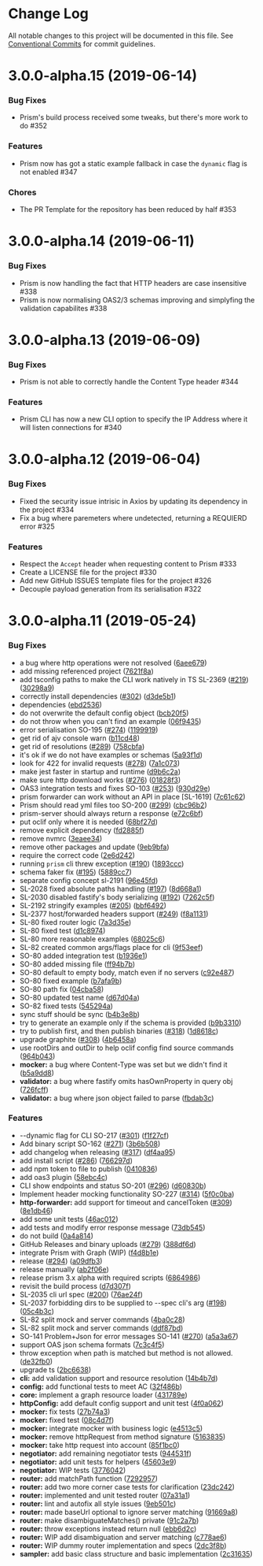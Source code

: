 # Change Log

All notable changes to this project will be documented in this file.
See [Conventional Commits](https://conventionalcommits.org) for commit guidelines.

# 3.0.0-alpha.15 (2019-06-14)


### Bug Fixes

* Prism's build process received some tweaks, but there's more work to do #352

### Features

* Prism now has got a static example fallback in case the `dynamic` flag is not enabled #347

### Chores

* The PR Template for the repository has been reduced by half #353

# 3.0.0-alpha.14 (2019-06-11)


### Bug Fixes

* Prism is now handling the fact that HTTP headers are case insensitive #338
* Prism is now normalising OAS2/3 schemas improving and simplyfing the validation capabilites #338


# 3.0.0-alpha.13 (2019-06-09)


### Bug Fixes

* Prism is not able to correctly handle the Content Type header #344

### Features

* Prism CLI has now a new CLI option to specify the IP Address where it will listen connections for #340




# 3.0.0-alpha.12 (2019-06-04)


### Bug Fixes

* Fixed the security issue intrisic in Axios by updating its dependency in the project #334
* Fix a bug where paremeters where undetected, returning a REQUIERD error #325

### Features

* Respect the `Accept` header when requesting content to Prism #333
* Create a LICENSE file for the project #330
* Add new GitHub ISSUES template files for the project #326
* Decouple payload generation from its serialisation #322




# 3.0.0-alpha.11 (2019-05-24)


### Bug Fixes

* a bug where http operations were not resolved ([6aee679](https://github.com/stoplightio/prism/commit/6aee679))
* add missing referenced project ([7621f8a](https://github.com/stoplightio/prism/commit/7621f8a))
* add tsconfig paths to make the CLI work natively in TS SL-2369 ([#219](https://github.com/stoplightio/prism/issues/219)) ([30298a9](https://github.com/stoplightio/prism/commit/30298a9))
* correctly install dependencies ([#302](https://github.com/stoplightio/prism/issues/302)) ([d3de5b1](https://github.com/stoplightio/prism/commit/d3de5b1))
* dependencies ([ebd2536](https://github.com/stoplightio/prism/commit/ebd2536))
* do not overwrite the default config object ([bcb20f5](https://github.com/stoplightio/prism/commit/bcb20f5))
* do not throw when you can't find an example ([06f9435](https://github.com/stoplightio/prism/commit/06f9435))
* error serialisation SO-195 ([#274](https://github.com/stoplightio/prism/issues/274)) ([1199919](https://github.com/stoplightio/prism/commit/1199919))
* get rid of ajv console warn ([b11cd48](https://github.com/stoplightio/prism/commit/b11cd48))
* get rid of resolutions ([#289](https://github.com/stoplightio/prism/issues/289)) ([758cbfa](https://github.com/stoplightio/prism/commit/758cbfa))
* it's ok if we do not have examples or schemas ([5a93f1d](https://github.com/stoplightio/prism/commit/5a93f1d))
* look for 422 for invalid requests ([#278](https://github.com/stoplightio/prism/issues/278)) ([7a1c073](https://github.com/stoplightio/prism/commit/7a1c073))
* make jest faster in startup and runtime ([d9b6c2a](https://github.com/stoplightio/prism/commit/d9b6c2a))
* make sure http download works ([#276](https://github.com/stoplightio/prism/issues/276)) ([01828f3](https://github.com/stoplightio/prism/commit/01828f3))
* OAS3 integration tests and fixes SO-103 ([#253](https://github.com/stoplightio/prism/issues/253)) ([930d29e](https://github.com/stoplightio/prism/commit/930d29e))
* prism forwarder can work without an API in place [SL-1619] ([7c61c62](https://github.com/stoplightio/prism/commit/7c61c62))
* Prism should read yml files too SO-200 ([#299](https://github.com/stoplightio/prism/issues/299)) ([cbc96b2](https://github.com/stoplightio/prism/commit/cbc96b2))
* prism-server should always return a response ([e72c6bf](https://github.com/stoplightio/prism/commit/e72c6bf))
* put oclif only where it is needed ([68bf27d](https://github.com/stoplightio/prism/commit/68bf27d))
* remove explicit dependency ([fd2885f](https://github.com/stoplightio/prism/commit/fd2885f))
* remove nvmrc ([3eaee34](https://github.com/stoplightio/prism/commit/3eaee34))
* remove other packages and update ([9eb9bfa](https://github.com/stoplightio/prism/commit/9eb9bfa))
* require the correct code ([2e6d242](https://github.com/stoplightio/prism/commit/2e6d242))
* running `prism` cli threw exception ([#190](https://github.com/stoplightio/prism/issues/190)) ([1893ccc](https://github.com/stoplightio/prism/commit/1893ccc))
* schema faker fix ([#195](https://github.com/stoplightio/prism/issues/195)) ([5889cc7](https://github.com/stoplightio/prism/commit/5889cc7))
* separate config concept sl-2191 ([96e45fd](https://github.com/stoplightio/prism/commit/96e45fd))
* SL-2028 fixed absolute paths handling ([#197](https://github.com/stoplightio/prism/issues/197)) ([8d668a1](https://github.com/stoplightio/prism/commit/8d668a1))
* SL-2030 disabled fastify's body serializing ([#192](https://github.com/stoplightio/prism/issues/192)) ([7262c5f](https://github.com/stoplightio/prism/commit/7262c5f))
* SL-2192 stringify examples ([#205](https://github.com/stoplightio/prism/issues/205)) ([bbf6492](https://github.com/stoplightio/prism/commit/bbf6492))
* SL-2377 host/forwarded headers support ([#249](https://github.com/stoplightio/prism/issues/249)) ([f8a1131](https://github.com/stoplightio/prism/commit/f8a1131))
* SL-80 fixed router logic ([7a3d35e](https://github.com/stoplightio/prism/commit/7a3d35e))
* SL-80 fixed test ([d1c8974](https://github.com/stoplightio/prism/commit/d1c8974))
* SL-80 more reasonable examples ([68025c6](https://github.com/stoplightio/prism/commit/68025c6))
* SL-82 created common args/flags place for cli ([9f53eef](https://github.com/stoplightio/prism/commit/9f53eef))
* SO-80 added integration test ([b1936e1](https://github.com/stoplightio/prism/commit/b1936e1))
* SO-80 added missing file ([ff94b7b](https://github.com/stoplightio/prism/commit/ff94b7b))
* SO-80 default to empty body, match even if no servers ([c92e487](https://github.com/stoplightio/prism/commit/c92e487))
* SO-80 fixed example ([b7afa9b](https://github.com/stoplightio/prism/commit/b7afa9b))
* SO-80 path fix ([04cba58](https://github.com/stoplightio/prism/commit/04cba58))
* SO-80 updated test name ([d67d04a](https://github.com/stoplightio/prism/commit/d67d04a))
* SO-82 fixed tests ([545294a](https://github.com/stoplightio/prism/commit/545294a))
* sync stuff should be sync ([b4b3e8b](https://github.com/stoplightio/prism/commit/b4b3e8b))
* try to generate an example only if the schema is provided ([b9b3310](https://github.com/stoplightio/prism/commit/b9b3310))
* try to publish first, and then publish binaries ([#318](https://github.com/stoplightio/prism/issues/318)) ([1d8618c](https://github.com/stoplightio/prism/commit/1d8618c))
* upgrade graphite ([#308](https://github.com/stoplightio/prism/issues/308)) ([4b6458a](https://github.com/stoplightio/prism/commit/4b6458a))
* use rootDirs and outDir to help oclif config find source commands ([964b043](https://github.com/stoplightio/prism/commit/964b043))
* **mocker:** a bug where Content-Type was set but we didn't find it ([b5a9dd8](https://github.com/stoplightio/prism/commit/b5a9dd8))
* **validator:** a bug where fastify omits hasOwnProperty in query obj ([726fcff](https://github.com/stoplightio/prism/commit/726fcff))
* **validator:** a bug where json object failed to parse ([fbdab3c](https://github.com/stoplightio/prism/commit/fbdab3c))


### Features

* --dynamic flag for CLI SO-217 ([#301](https://github.com/stoplightio/prism/issues/301)) ([f1f27cf](https://github.com/stoplightio/prism/commit/f1f27cf))
* Add binary script SO-162 ([#271](https://github.com/stoplightio/prism/issues/271)) ([3b6b508](https://github.com/stoplightio/prism/commit/3b6b508))
* add changelog when releasing ([#317](https://github.com/stoplightio/prism/issues/317)) ([df4aa95](https://github.com/stoplightio/prism/commit/df4aa95))
* add install script ([#286](https://github.com/stoplightio/prism/issues/286)) ([766297d](https://github.com/stoplightio/prism/commit/766297d))
* add npm token to file to publish ([0410836](https://github.com/stoplightio/prism/commit/0410836))
* add oas3 plugin ([58ebc4c](https://github.com/stoplightio/prism/commit/58ebc4c))
* CLI show endpoints and status SO-201 ([#296](https://github.com/stoplightio/prism/issues/296)) ([d60830b](https://github.com/stoplightio/prism/commit/d60830b))
* Implement header mocking functionality SO-227 ([#314](https://github.com/stoplightio/prism/issues/314)) ([5f0c0ba](https://github.com/stoplightio/prism/commit/5f0c0ba))
* **http-forwarder:** add support for timeout and cancelToken ([#309](https://github.com/stoplightio/prism/issues/309)) ([8e1db46](https://github.com/stoplightio/prism/commit/8e1db46))
* add some unit tests ([46ac012](https://github.com/stoplightio/prism/commit/46ac012))
* add tests and modify error response message ([73db545](https://github.com/stoplightio/prism/commit/73db545))
* do not build ([0a4a814](https://github.com/stoplightio/prism/commit/0a4a814))
* GitHub Releases and binary uploads ([#279](https://github.com/stoplightio/prism/issues/279)) ([388df6d](https://github.com/stoplightio/prism/commit/388df6d))
* integrate Prism with Graph (WIP) ([f4d8b1e](https://github.com/stoplightio/prism/commit/f4d8b1e))
* release ([#294](https://github.com/stoplightio/prism/issues/294)) ([a09dfb3](https://github.com/stoplightio/prism/commit/a09dfb3))
* release manually ([ab2f06e](https://github.com/stoplightio/prism/commit/ab2f06e))
* release prism 3.x alpha with required scripts ([6864986](https://github.com/stoplightio/prism/commit/6864986))
* revisit the build process ([d7d307f](https://github.com/stoplightio/prism/commit/d7d307f))
* SL-2035 cli url spec ([#200](https://github.com/stoplightio/prism/issues/200)) ([76ae24f](https://github.com/stoplightio/prism/commit/76ae24f))
* SL-2037 forbidding dirs to be supplied to --spec cli's arg ([#198](https://github.com/stoplightio/prism/issues/198)) ([05c4b3c](https://github.com/stoplightio/prism/commit/05c4b3c))
* SL-82 split mock and server commands ([4ba0c28](https://github.com/stoplightio/prism/commit/4ba0c28))
* SL-82 split mock and server commands ([ddf87bd](https://github.com/stoplightio/prism/commit/ddf87bd))
* SO-141 Problem+Json for error messages SO-141 ([#270](https://github.com/stoplightio/prism/issues/270)) ([a5a3a67](https://github.com/stoplightio/prism/commit/a5a3a67))
* support OAS json schema formats ([7c3c4f5](https://github.com/stoplightio/prism/commit/7c3c4f5))
* throw exception when path is matched but method is not allowed. ([de32fb0](https://github.com/stoplightio/prism/commit/de32fb0))
* upgrade ts ([2bc6638](https://github.com/stoplightio/prism/commit/2bc6638))
* **cli:** add validation support and resource resolution ([14b4b7d](https://github.com/stoplightio/prism/commit/14b4b7d))
* **config:** add functional tests to meet AC ([32f486b](https://github.com/stoplightio/prism/commit/32f486b))
* **core:** implement a graph resource loader ([431789e](https://github.com/stoplightio/prism/commit/431789e))
* **httpConfig:** add default config support and unit test ([4f0a062](https://github.com/stoplightio/prism/commit/4f0a062))
* **mocker:** fix tests ([27b74a3](https://github.com/stoplightio/prism/commit/27b74a3))
* **mocker:** fixed test ([08c4d7f](https://github.com/stoplightio/prism/commit/08c4d7f))
* **mocker:** integrate mocker with business logic ([e4513c5](https://github.com/stoplightio/prism/commit/e4513c5))
* **mocker:** remove httpRequest from method signature ([5163835](https://github.com/stoplightio/prism/commit/5163835))
* **mocker:** take http request into account ([85f1bc0](https://github.com/stoplightio/prism/commit/85f1bc0))
* **negotiator:** add remaining negotiator tests ([944531f](https://github.com/stoplightio/prism/commit/944531f))
* **negotiator:** add unit tests for helpers ([45603e9](https://github.com/stoplightio/prism/commit/45603e9))
* **negotiator:** WIP tests ([3776042](https://github.com/stoplightio/prism/commit/3776042))
* **router:** add matchPath function ([7292957](https://github.com/stoplightio/prism/commit/7292957))
* **router:** add two more corner case tests for clarification ([23dc242](https://github.com/stoplightio/prism/commit/23dc242))
* **router:** implemented and unit tested router ([07a31a1](https://github.com/stoplightio/prism/commit/07a31a1))
* **router:** lint and autofix all style issues ([9eb501c](https://github.com/stoplightio/prism/commit/9eb501c))
* **router:** made baseUrl optional to ignore server matching ([91669a8](https://github.com/stoplightio/prism/commit/91669a8))
* **router:** make disambiguateMatches() private ([91c2a7b](https://github.com/stoplightio/prism/commit/91c2a7b))
* **router:** throw exceptions instead return null ([ebb6d2c](https://github.com/stoplightio/prism/commit/ebb6d2c))
* **router:** WIP add disambiguation and server matching ([c778ae6](https://github.com/stoplightio/prism/commit/c778ae6))
* **router:** WIP dummy router implementation and specs ([2dc3f8b](https://github.com/stoplightio/prism/commit/2dc3f8b))
* **sampler:** add basic class structure and basic implementation ([2c31635](https://github.com/stoplightio/prism/commit/2c31635))
